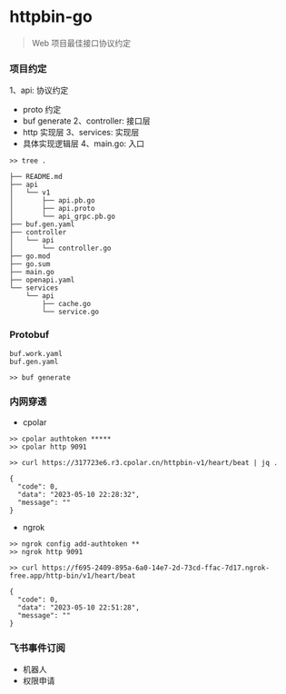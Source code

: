 # httpbin-go

> Web 项目最佳接口协议约定


### 项目约定

1、api: 协议约定
  - proto 约定
  - buf generate
2、controller: 接口层
  - http 实现层
3、services: 实现层
  - 具体实现逻辑层
4、main.go: 入口

```shell
>> tree .

├── README.md
├── api
│   └── v1
│       ├── api.pb.go
│       ├── api.proto
│       └── api_grpc.pb.go
├── buf.gen.yaml
├── controller
│   └── api
│       └── controller.go
├── go.mod
├── go.sum
├── main.go
├── openapi.yaml
└── services
    └── api
        ├── cache.go
        └── service.go

```


### Protobuf

```shell
buf.work.yaml
buf.gen.yaml

>> buf generate

```


### 内网穿透

- cpolar

```shell
>> cpolar authtoken *****
>> cpolar http 9091

>> curl https://317723e6.r3.cpolar.cn/httpbin-v1/heart/beat | jq .

{
  "code": 0,
  "data": "2023-05-10 22:28:32",
  "message": ""
}

```


- ngrok


```shell
>> ngrok config add-authtoken **
>> ngrok http 9091

>> curl https://f695-2409-895a-6a0-14e7-2d-73cd-ffac-7d17.ngrok-free.app/http-bin/v1/heart/beat

{
  "code": 0,
  "data": "2023-05-10 22:51:28",
  "message": ""
}

```


### 飞书事件订阅

- 机器人
- 权限申请

